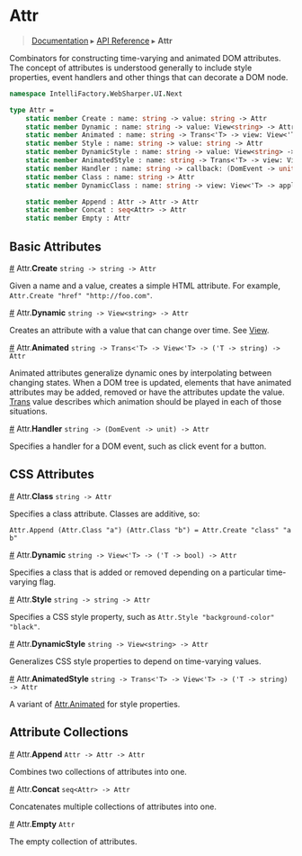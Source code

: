 # Attr
> [Documentation](../README.md) ▸ [API Reference](API.md) ▸ **Attr**

Combinators for constructing time-varying and animated DOM attributes.
The concept of attributes is understood generally to include style properties,
event handlers and other things that can decorate a DOM node.

```fsharp
namespace IntelliFactory.WebSharper.UI.Next

type Attr =
    static member Create : name: string -> value: string -> Attr
    static member Dynamic : name: string -> value: View<string> -> Attr
    static member Animated : name: string -> Trans<'T> -> view: View<'T> -> value: ('T -> string) -> Attr
    static member Style : name: string -> value: string -> Attr
    static member DynamicStyle : name: string -> value: View<string> -> Attr
    static member AnimatedStyle : name: string -> Trans<'T> -> view: View<'T> -> value: ('T -> string) -> Attr
    static member Handler : name: string -> callback: (DomEvent -> unit) -> Attr
    static member Class : name: string -> Attr
    static member DynamicClass : name: string -> view: View<'T> -> apply: ('T -> bool) -> Attr

    static member Append : Attr -> Attr -> Attr
    static member Concat : seq<Attr> -> Attr
    static member Empty : Attr
```

## Basic Attributes

<a href="Create" id="#Create">#</a> Attr.**Create** `string -> string -> Attr`

Given a name and a value, creates a simple HTML attribute.
For example, `Attr.Create "href" "http://foo.com"`.

<a href="Dynamic" id="#Dynamic">#</a> Attr.**Dynamic** `string -> View<string> -> Attr`

Creates an attribute with a value that can change over time. See [View](View.md).

<a href="Animated" id="#Animated">#</a> Attr.**Animated** `string -> Trans<'T> -> View<'T> -> ('T -> string) -> Attr`

Animated attributes generalize dynamic ones by interpolating between changing states.
When a DOM tree is updated, elements that have animated attributes may be added, removed or
have the attributes update the value.  [Trans](Trans.md) value describes which animation should
be played in each of those situations.

<a href="Handler" id="#Handler">#</a> Attr.**Handler** `string -> (DomEvent -> unit) -> Attr`

Specifies a handler for a DOM event, such as click event for a button.

## CSS Attributes

<a href="Class" id="#Class">#</a> Attr.**Class** `string -> Attr`

Specifies a class attribute. Classes are additive, so:

    Attr.Append (Attr.Class "a") (Attr.Class "b") = Attr.Create "class" "a b"
    
<a href="DynamicClass" id="#DynamicClass">#</a> Attr.**Dynamic** `string -> View<'T> -> ('T -> bool) -> Attr`

Specifies a class that is added or removed depending on a particular time-varying flag.

<a href="Style" id="#Style">#</a> Attr.**Style** `string -> string -> Attr`

Specifies a CSS style property, such as `Attr.Style "background-color" "black"`.

<a href="DynamicStyle" id="#DynamicStyle">#</a> Attr.**DynamicStyle** `string -> View<string> -> Attr`

Generalizes CSS style properties to depend on time-varying values.

<a href="AnimatedStyle" id="#AnimatedStyle">#</a> Attr.**AnimatedStyle** `string -> Trans<'T> -> View<'T> -> ('T -> string) -> Attr`

A variant of <a href="#Animated">Attr.Animated</a> for style properties.

## Attribute Collections

<a name="Append" href="#Append">#</a> Attr.**Append** `Attr -> Attr -> Attr`

Combines two collections of attributes into one.

<a name="Concat" href="#Concat">#</a> Attr.**Concat** `seq<Attr> -> Attr`

Concatenates multiple collections of attributes into one.

<a name="Empty" href="#Empty">#</a> Attr.**Empty** `Attr`

The empty collection of attributes.
